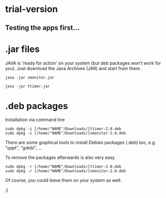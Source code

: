 # trial-version
Testing the apps first... 
-------------------------- 
    

# .jar files
JAVA is 'ready for action' on your system (but deb packages won't work for you). 
Just download the Java Archives (JAR) and start from there. 

    java -jar smonitor.jar
    
    java -jar ttimer.jar
    

# .deb packages
Installation via command line 

    sudo dpkg -i [/home/"NAME"/Downloads/]ttimer-2.0.deb
    sudo dpkg -i [/home/"NAME"/Downloads/]smonitor-2.0.deb

There are some graphical tools to install Debian packages (.deb) too, e.g. "qapt", "gdebi", ... 

To remove the packages afterwards is also very easy 

    sudo dpkg -r [/home/"NAME"/Downloads/]ttimer-2.0.deb
    sudo dpkg -r [/home/"NAME"/Downloads/]smonitor-2.0.deb

Of course, you could leave them on your system as well. 

;) 
